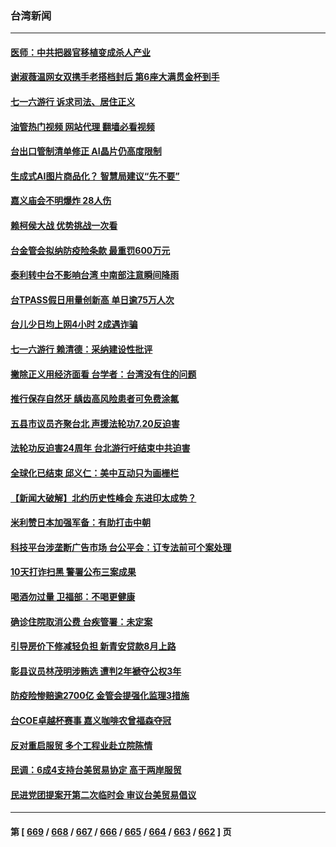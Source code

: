 ### 台湾新闻
---
#### [医师：中共把器官移植变成杀人产业](../../pages/ncid1349361/n14035586.md?07172045) 
#### [谢淑薇温网女双携手老搭档封后 第6座大满贯金杯到手](../../pages/ncid1349361/n14035831.md?07172045) 
#### [七一六游行 诉求司法、居住正义](../../pages/ncid1349361/n14035375.md?07172045) 
#### [油管热门视频 网站代理 翻墙必看视频](http://138.2.39.72:81/youtube.html?epic-marker?07172045)
#### [台出口管制清单修正 AI晶片仍高度限制](../../pages/ncid1349361/n14035421.md?07172045) 
#### [生成式AI图片商品化？ 智慧局建议“先不要”](../../pages/ncid1349361/n14035422.md?07172045) 
#### [嘉义庙会不明爆炸 28人伤](../../pages/ncid1349361/n14035427.md?07172045) 
#### [赖柯侯大战 优势挑战一次看](../../pages/ncid1349361/n14035444.md?07172045) 
#### [台金管会拟纳防疫险条款 最重罚600万元](../../pages/ncid1349361/n14035426.md?07172045) 
#### [泰利转中台不影响台湾 中南部注意瞬间降雨](../../pages/ncid1349361/n14035432.md?07172045) 
#### [台TPASS假日用量创新高 单日逾75万人次](../../pages/ncid1349361/n14035430.md?07172045) 
#### [台儿少日均上网4小时 2成遇诈骗](../../pages/ncid1349361/n14035434.md?07172045) 
#### [七一六游行 赖清德：采纳建设性批评](../../pages/ncid1349361/n14035398.md?07172045) 
#### [撇除正义用经济面看 台学者：台湾没有住的问题](../../pages/ncid1349361/n14035372.md?07172045) 
#### [推行保存自然牙 龋齿高风险患者可免费涂氟](../../pages/ncid1349361/n14035343.md?07172045) 
#### [五县市议员齐聚台北 声援法轮功7.20反迫害](../../pages/ncid1349361/n14034927.md?07172045) 
#### [法轮功反迫害24周年 台北游行吁结束中共迫害](../../pages/ncid1349361/n14034601.md?07172045) 
#### [全球化已结束 邱义仁：美中互动只为画栅栏](../../pages/ncid1349361/n14034744.md?07172045) 
#### [【新闻大破解】北约历史性峰会 东进印太成势？](../../pages/ncid1349361/n14034401.md?07172045) 
#### [米利赞日本加强军备：有助打击中朝](../../pages/ncid1349361/n14034430.md?07172045) 
#### [科技平台涉垄断广告市场 台公平会：订专法前可个案处理](../../pages/ncid1349361/n14034402.md?07172045) 
#### [10天打诈扫黑 警署公布三案成果](../../pages/ncid1349361/n14034383.md?07172045) 
#### [喝酒勿过量 卫福部：不喝更健康](../../pages/ncid1349361/n14034380.md?07172045) 
#### [确诊住院取消公费 台疾管署：未定案](../../pages/ncid1349361/n14034388.md?07172045) 
#### [引导房价下修减轻负担 新青安贷款8月上路](../../pages/ncid1349361/n14034377.md?07172045) 
#### [彰县议员林茂明涉贿选 遭判2年褫夺公权3年](../../pages/ncid1349361/n14034387.md?07172045) 
#### [防疫险惨赔逾2700亿 金管会提强化监理3措施](../../pages/ncid1349361/n14034328.md?07172045) 
#### [台COE卓越杯赛事 嘉义咖啡农曾福森夺冠](../../pages/ncid1349361/n14034348.md?07172045) 
#### [反对重启服贸 多个工程业赴立院陈情](../../pages/ncid1349361/n14034326.md?07172045) 
#### [民调：6成4支持台美贸易协定 高于两岸服贸](../../pages/ncid1349361/n14034324.md?07172045) 
#### [民进党团提案开第二次临时会 审议台美贸易倡议](../../pages/ncid1349361/n14034374.md?07172045) 

---
#### 第 [ [669](./669.md?07172045) / [668](./668.md?07172045) / [667](./667.md?07172045) / [666](./666.md?07172045) / [665](./665.md?07172045) / [664](./664.md?07172045) / [663](./663.md?07172045) / [662](./662.md?07172045) ] 页
